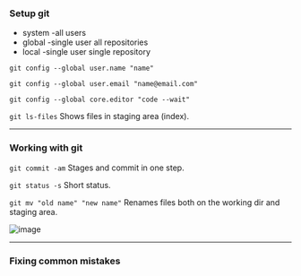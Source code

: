 ### Setup git 
* system  -all users
* global  -single user all repositories
* local   -single user single repository

`git config --global user.name "name"`

`git config --global user.email "name@email.com"`

`git config --global core.editor "code --wait"`

`git ls-files` Shows files in staging area (index).

---
### Working with git

`git commit -am` Stages and commit in one step.

`git status -s` Short status.

`git mv "old name" "new name"` Renames files both on the working dir and staging area.

![image](https://user-images.githubusercontent.com/18624609/222594799-df7648d7-38b5-41b5-8085-326079b194ea.png)
___
### Fixing common mistakes
